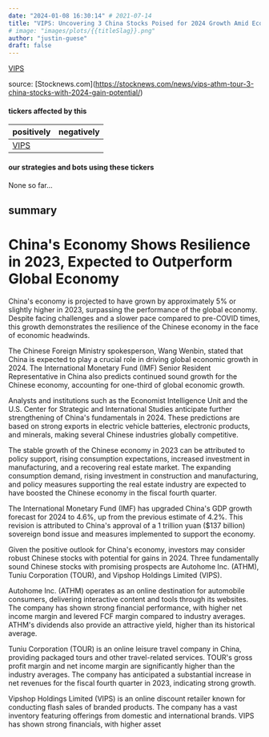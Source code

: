 ```yaml
---
date: "2024-01-08 16:30:14" # 2021-07-14
title: "VIPS: Uncovering 3 China Stocks Poised for 2024 Growth Amid Economic Resilience"
# image: "images/plots/{{titleSlag}}.png"
author: "justin-guese"
draft: false
---
```

<a href='https://finance.yahoo.com/quote/VIPS' target='_blank'>VIPS</a> 

source: [Stocknews.com](<a href='https://stocknews.com/news/vips-athm-tour-3-china-stocks-with-2024-gain-potential/' target='_blank'>https://stocknews.com/news/vips-athm-tour-3-china-stocks-with-2024-gain-potential/</a>)

#### tickers affected by this

| positively | negatively |
|------------|------------
| <a href='https://finance.yahoo.com/quote/VIPS' target='_blank'>VIPS</a> |  |

#### our strategies and bots using these tickers

None so far...

## summary

# China's Economy Shows Resilience in 2023, Expected to Outperform Global Economy

China's economy is projected to have grown by approximately 5% or slightly higher in 2023, surpassing the performance of the global economy. Despite facing challenges and a slower pace compared to pre-COVID times, this growth demonstrates the resilience of the Chinese economy in the face of economic headwinds.

The Chinese Foreign Ministry spokesperson, Wang Wenbin, stated that China is expected to play a crucial role in driving global economic growth in 2024. The International Monetary Fund (IMF) Senior Resident Representative in China also predicts continued sound growth for the Chinese economy, accounting for one-third of global economic growth.

Analysts and institutions such as the Economist Intelligence Unit and the U.S. Center for Strategic and International Studies anticipate further strengthening of China's fundamentals in 2024. These predictions are based on strong exports in electric vehicle batteries, electronic products, and minerals, making several Chinese industries globally competitive.

The stable growth of the Chinese economy in 2023 can be attributed to policy support, rising consumption expectations, increased investment in manufacturing, and a recovering real estate market. The expanding consumption demand, rising investment in construction and manufacturing, and policy measures supporting the real estate industry are expected to have boosted the Chinese economy in the fiscal fourth quarter.

The International Monetary Fund (IMF) has upgraded China's GDP growth forecast for 2024 to 4.6%, up from the previous estimate of 4.2%. This revision is attributed to China's approval of a 1 trillion yuan ($137 billion) sovereign bond issue and measures implemented to support the economy.

Given the positive outlook for China's economy, investors may consider robust Chinese stocks with potential for gains in 2024. Three fundamentally sound Chinese stocks with promising prospects are Autohome Inc. (ATHM), Tuniu Corporation (TOUR), and Vipshop Holdings Limited (VIPS).

Autohome Inc. (ATHM) operates as an online destination for automobile consumers, delivering interactive content and tools through its websites. The company has shown strong financial performance, with higher net income margin and levered FCF margin compared to industry averages. ATHM's dividends also provide an attractive yield, higher than its historical average.

Tuniu Corporation (TOUR) is an online leisure travel company in China, providing packaged tours and other travel-related services. TOUR's gross profit margin and net income margin are significantly higher than the industry averages. The company has anticipated a substantial increase in net revenues for the fiscal fourth quarter in 2023, indicating strong growth.

Vipshop Holdings Limited (VIPS) is an online discount retailer known for conducting flash sales of branded products. The company has a vast inventory featuring offerings from domestic and international brands. VIPS has shown strong financials, with higher asset